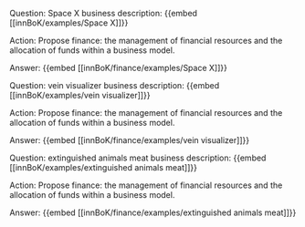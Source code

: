 Question: Space X business description:
{{embed [[innBoK/examples/Space X]]}}

Action: Propose finance: the management of financial resources and the allocation of funds within a business model.

Answer:
{{embed [[innBoK/finance/examples/Space X]]}}

Question: vein visualizer business description:
{{embed [[innBoK/examples/vein visualizer]]}}

Action: Propose finance: the management of financial resources and the allocation of funds within a business model.

Answer:
{{embed [[innBoK/finance/examples/vein visualizer]]}}

Question: extinguished animals meat business description:
{{embed [[innBoK/examples/extinguished animals meat]]}}

Action: Propose finance: the management of financial resources and the allocation of funds within a business model.

Answer:
{{embed [[innBoK/finance/examples/extinguished animals meat]]}}



